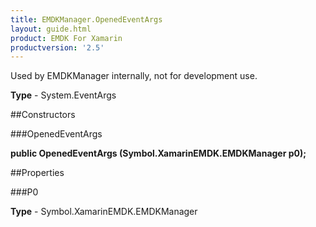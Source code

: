 ```yaml
---
title: EMDKManager.OpenedEventArgs
layout: guide.html
product: EMDK For Xamarin 
productversion: '2.5' 
---
```

Used by EMDKManager internally, not for development use.

**Type** - System.EventArgs

##Constructors

###OpenedEventArgs

**public OpenedEventArgs (Symbol.XamarinEMDK.EMDKManager p0);**


        

##Properties

###P0

        

**Type** - Symbol.XamarinEMDK.EMDKManager
